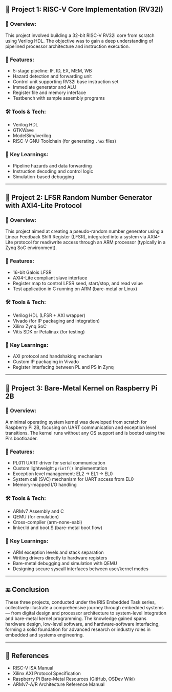 

## 📘 Project 1: RISC-V Core Implementation (RV32I)

### 🔧 Overview:
This project involved building a 32-bit RISC-V RV32I core from scratch using Verilog HDL. The objective was to gain a deep understanding of pipelined processor architecture and instruction execution.

### 🚀 Features:
- 5-stage pipeline: IF, ID, EX, MEM, WB
- Hazard detection and forwarding unit
- Control unit supporting RV32I base instruction set
- Immediate generator and ALU
- Register file and memory interface
- Testbench with sample assembly programs

### 🛠️ Tools & Tech:
- Verilog HDL
- GTKWave
- ModelSim/iverilog
- RISC-V GNU Toolchain (for generating `.hex` files)

### 📝 Key Learnings:
- Pipeline hazards and data forwarding
- Instruction decoding and control logic
- Simulation-based debugging

---

## 📘 Project 2: LFSR Random Number Generator with AXI4-Lite Protocol

### 🔧 Overview:
This project aimed at creating a pseudo-random number generator using a Linear Feedback Shift Register (LFSR), integrated into a system via AXI4-Lite protocol for read/write access through an ARM processor (typically in a Zynq SoC environment).

### 🚀 Features:
- 16-bit Galois LFSR
- AXI4-Lite compliant slave interface
- Register map to control LFSR seed, start/stop, and read value
- Test application in C running on ARM (bare-metal or Linux)

### 🛠️ Tools & Tech:
- Verilog HDL (LFSR + AXI wrapper)
- Vivado (for IP packaging and integration)
- Xilinx Zynq SoC
- Vitis SDK or Petalinux (for testing)

### 📝 Key Learnings:
- AXI protocol and handshaking mechanism
- Custom IP packaging in Vivado
- Register interfacing between PL and PS in Zynq

---

## 📘 Project 3: Bare-Metal Kernel on Raspberry Pi 2B

### 🔧 Overview:
A minimal operating system kernel was developed from scratch for Raspberry Pi 2B, focusing on UART communication and exception level transitions. The kernel runs without any OS support and is booted using the Pi’s bootloader.

### 🚀 Features:
- PL011 UART driver for serial communication
- Custom lightweight `printf()` implementation
- Exception level management: EL2 -> EL1 -> EL0
- System call (SVC) mechanism for UART access from EL0
- Memory-mapped I/O handling

### 🛠️ Tools & Tech:
- ARMv7 Assembly and C
- QEMU (for emulation)
- Cross-compiler (arm-none-eabi)
- linker.ld and boot.S (bare-metal boot flow)

### 📝 Key Learnings:
- ARM exception levels and stack separation
- Writing drivers directly to hardware registers
- Bare-metal debugging and simulation with QEMU
- Designing secure syscall interfaces between user/kernel modes

---

## 🔚 Conclusion
These three projects, conducted under the IRIS Embedded Task series, collectively illustrate a comprehensive journey through embedded systems — from digital design and processor architecture to system-level integration and bare-metal kernel programming. The knowledge gained spans hardware design, low-level software, and hardware-software interfacing, forming a solid foundation for advanced research or industry roles in embedded and systems engineering.

---

## 📎 References
- RISC-V ISA Manual
- Xilinx AXI Protocol Specification
- Raspberry Pi Bare-Metal Resources (GitHub, OSDev Wiki)
- ARMv7-A/R Architecture Reference Manual






